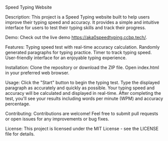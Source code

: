 Speed Typing Website

Description:
This project is a Speed Typing website built to help users improve their typing speed and accuracy. It provides a simple and intuitive interface for users to test their typing skills and track their progress.

Demo:
Check out the live demo https://aka0speedtyping.ccbp.tech/.

Features:
Typing speed test with real-time accuracy calculation.
Randomly generated paragraphs for typing practice.
Timer to track typing speed.
User-friendly interface for an enjoyable typing experience.

Installation:
Clone the repository or download the ZIP file.
Open index.html in your preferred web browser.

Usage:
Click the "Start" button to begin the typing test.
Type the displayed paragraph as accurately and quickly as possible.
Your typing speed and accuracy will be calculated and displayed in real-time.
After completing the test, you'll see your results including words per minute (WPM) and accuracy percentage.

Contributing:
Contributions are welcome! Feel free to submit pull requests or open issues for any improvements or bug fixes.

License:
This project is licensed under the MIT License - see the LICENSE file for details.

